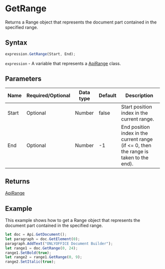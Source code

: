 # GetRange

Returns a Range object that represents the document part contained in the specified range.

## Syntax

```javascript
expression.GetRange(Start, End);
```

`expression` - A variable that represents a [ApiRange](../ApiRange.md) class.

## Parameters

| **Name** | **Required/Optional** | **Data type** | **Default** | **Description** |
| ------------- | ------------- | ------------- | ------------- | ------------- |
| Start | Optional | Number | false | Start position index in the current range. |
| End | Optional | Number | -1 | End position index in the current range (if &lt;= 0, then the range is taken to the end). |

## Returns

[ApiRange](../../ApiRange/ApiRange.md)

## Example

This example shows how to get a Range object that represents the document part contained in the specified range.

```javascript editor-docx
let doc = Api.GetDocument();
let paragraph = doc.GetElement(0);
paragraph.AddText("ONLYOFFICE Document Builder");
let range1 = doc.GetRange(0, 24);
range1.SetBold(true);
let range2 = range1.GetRange(0, 9);
range2.SetItalic(true);
```
